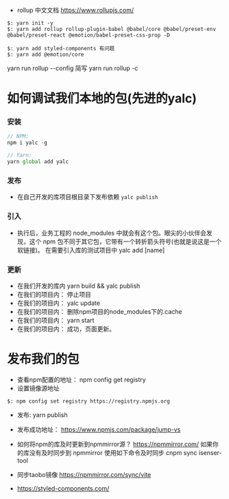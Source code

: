


- rollup 中文文档
https://www.rollupjs.com/
```
$: yarn init -y
$: yarn add rollup rollup-plugin-babel @babel/core @babel/preset-env @babel/preset-react @emotion/babel-preset-css-prop -D
```

```
$: yarn add styled-components 有问题
$: yarn add @emotion/core
```


yarn run rollup --config 简写 yarn run rollup -c


# 如何调试我们本地的包(先进的yalc)
### 安装
```javascript
// NPM:
npm i yalc -g

// Yarn:
yarn global add yalc
```

### 发布

- 在自己开发的库项目根目录下发布依赖
`yalc publish`

### 引入
- 执行后，业务工程的 node_modules 中就会有这个包。眼尖的小伙伴会发现，这个 npm 包不同于其它包，它带有一个转折箭头符号(也就是说这是一个软链接)。
在需要引入库的测试项目中
yalc add [name]

### 更新
- 在我们开发的库内 yarn build &&  yalc publish
- 在我们的项目内： 停止项目 
- 在我们的项目内： yalc update
- 在我们的项目内： 删除npm项目的node_modules下的.cache
- 在我们的项目内： yarn start
- 在我们的项目内： 成功，页面更新。


# 发布我们的包

- 查看npm配置的地址： npm config get registry
- 设置镜像源地址
```
$: npm config set registry https://registry.npmjs.org
```

- 发布: yarn publish

- 发布成功地址： https://www.npmjs.com/package/jump-vs

- 如何将npm的库及时更新到npmmirror源？
  https://npmmirror.com/
如果你的库没有及时同步到 npmmirror 使用如下命令及时同步
cnpm sync isenser-tool


- 同步taobo镜像
https://npmmirror.com/sync/vite 





- https://styled-components.com/